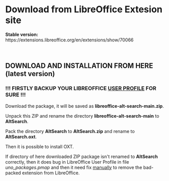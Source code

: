 <h1>Download from LibreOffice Extesion site</h1>
<p><b>Stable version:</b> https://extensions.libreoffice.org/en/extensions/show/70066</p>
<br>
<h2>DOWNLOAD AND INSTALLATION FROM HERE (latest version)</h2>
<h3>!!! FIRSTLY BACKUP YOUR LIBREOFFICE <a href="https://wiki.documentfoundation.org/UserProfile" target=""_blank>USER PROFILE</a> FOR SURE !!!</h3>
<p>Download the package, it will be saved as <b>libreoffice-alt-search-main.zip</b>.</p>

<p>Unpack this ZIP and rename the directory <b>libreoffice-alt-search-main</b> to <b>AltSearch</b>.</p>
<p>Pack the directory <b>AltSearch</b> to <b>AltSearch.zip</b> and rename to <b>AltSearch.oxt</b>.</p>
<p>Then it is possible to install OXT.</p>
<p>If directory of here downloaded ZIP package isn't renamed to <b>AltSearch</b> correctly, then it does bug in LibreOffice User Profile in file <i>uno_packages.pmap</i> and then it need fix <a href="https://ask.libreoffice.org/t/texmath-does-not-install-under-7-2-6/76151/3">manually</a> to remove the bad-packed extension from LibreOffice.</p>
